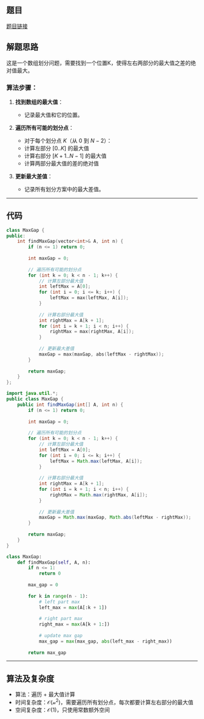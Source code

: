 ## 题目
[题目链接](https://www.nowcoder.com/practice/f5805cc389394cf69d89b29c0430ff27?tpId=182&tqId=25268&sourceUrl=/exam/oj&channenl=wgithub&fromPut=wgithub)

## 解题思路

这是一个数组划分问题，需要找到一个位置K，使得左右两部分的最大值之差的绝对值最大。

### 算法步骤：
1. **找到数组的最大值**：
   - 记录最大值和它的位置。

2. **遍历所有可能的划分点**：
   - 对于每个划分点 $K$（从 $0$ 到 $N-2$）：
   - 计算左部分 $[0..K]$ 的最大值
   - 计算右部分 $[K+1..N-1]$ 的最大值
   - 计算两部分最大值的差的绝对值

3. **更新最大差值**：
   - 记录所有划分方案中的最大差值。

---

## 代码

```cpp []
class MaxGap {
public:
    int findMaxGap(vector<int>& A, int n) {
        if (n <= 1) return 0;
        
        int maxGap = 0;
        
        // 遍历所有可能的划分点
        for (int k = 0; k < n - 1; k++) {
            // 计算左部分最大值
            int leftMax = A[0];
            for (int i = 0; i <= k; i++) {
                leftMax = max(leftMax, A[i]);
            }
            
            // 计算右部分最大值
            int rightMax = A[k + 1];
            for (int i = k + 1; i < n; i++) {
                rightMax = max(rightMax, A[i]);
            }
            
            // 更新最大差值
            maxGap = max(maxGap, abs(leftMax - rightMax));
        }
        
        return maxGap;
    }
};
```
```java []
import java.util.*;
public class MaxGap {
    public int findMaxGap(int[] A, int n) {
        if (n <= 1) return 0;
        
        int maxGap = 0;
        
        // 遍历所有可能的划分点
        for (int k = 0; k < n - 1; k++) {
            // 计算左部分最大值
            int leftMax = A[0];
            for (int i = 0; i <= k; i++) {
                leftMax = Math.max(leftMax, A[i]);
            }
            
            // 计算右部分最大值
            int rightMax = A[k + 1];
            for (int i = k + 1; i < n; i++) {
                rightMax = Math.max(rightMax, A[i]);
            }
            
            // 更新最大差值
            maxGap = Math.max(maxGap, Math.abs(leftMax - rightMax));
        }
        
        return maxGap;
    }
}
```
```python []
class MaxGap:
    def findMaxGap(self, A, n):
        if n <= 1:
            return 0
            
        max_gap = 0
        
        for k in range(n - 1):
            # left part max
            left_max = max(A[:k + 1])
            
            # right part max
            right_max = max(A[k + 1:])
            
            # update max gap
            max_gap = max(max_gap, abs(left_max - right_max))
            
        return max_gap
```
---

## 算法及复杂度
- 算法：遍历 + 最大值计算
- 时间复杂度：$\mathcal{O(n^2)}$，需要遍历所有划分点，每次都要计算左右部分的最大值
- 空间复杂度：$\mathcal{O(1)}$，只使用常数额外空间
